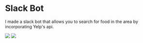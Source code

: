 # Slack Bot
I made a slack bot that allows you to search for food in the area by incorporating Yelp's api. 

![]("/static/images/screencap1.png")
![]("/static/images/screencap2.png")



